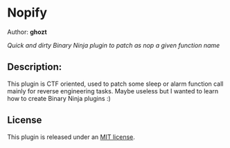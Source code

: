 # Nopify
Author: **ghozt**

_Quick and dirty Binary Ninja plugin to patch as nop a given function name_

## Description:
This plugin is CTF oriented, used to patch some sleep or alarm function call mainly for reverse engineering tasks.
Maybe useless but I wanted to learn how to create Binary Ninja plugins :)

## License

This plugin is released under an [MIT license](./license).
